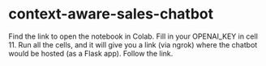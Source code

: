 # context-aware-sales-chatbot

Find the link to open the notebook in Colab. 
Fill in your OPENAI_KEY in cell 11.
Run all the cells, and it will give you a link (via ngrok) where the chatbot would be hosted (as a Flask app). Follow the link.
